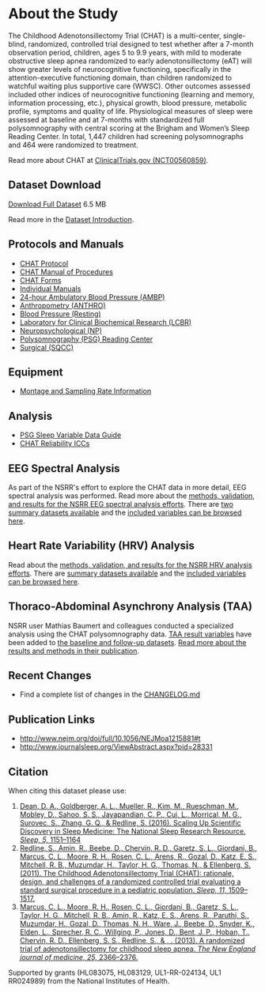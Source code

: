# About the Study

The Childhood Adenotonsillectomy Trial (CHAT) is a multi-center, single-blind, randomized, controlled trial designed to test whether after a 7-month observation period, children, ages 5 to 9.9 years,  with mild to moderate obstructive sleep apnea randomized to early adenotonsillectomy (eAT) will show greater levels of neurocognitive functioning, specifically in the attention-executive functioning domain, than children randomized to watchful waiting plus supportive care (WWSC). Other outcomes assessed included other indices of neurocognitive functioning (learning and memory, information processing, etc.), physical growth, blood pressure, metabolic profile, symptoms and quality of life. Physiological measures of sleep were assessed at baseline and at 7-months with standardized full polysomnography with central scoring at the Brigham and Women’s Sleep Reading Center. In total, 1,447 children had screening polysomnographs and 464 were randomized to treatment.

Read more about CHAT at [ClinicalTrials.gov (NCT00560859)](http://clinicaltrials.gov/show/NCT00560859).

## Dataset Download

<a href=":files_path:/datasets" class="btn btn-success btn-lg">Download Full Dataset</a> 6.5 MB

Read more in the [Dataset Introduction](:pages_path:/dataset-introduction.md).

## Protocols and Manuals

- [CHAT Protocol](:files_path:/documentation?f=CHAT_Protocol.pdf)
- [CHAT Manual of Procedures](:files_path:/documentation?f=CHAT_Manual_of_Procedures.pdf)
- [CHAT Forms](:files_path:/forms)
- [Individual Manuals](:pages_path:/manuals/manuals-toc.md)
- [24-hour Ambulatory Blood Pressure (AMBP)](:pages_path:/manuals/ambulatory-blood-pressure/1-00-ambp-toc.md)
- [Anthropometry (ANTHRO)](:pages_path:/manuals/anthropometry/2-00-anthro-toc.md)
- [Blood Pressure (Resting)](:pages_path:/manuals/resting-blood-pressure/3-00-resting-toc.md)
- [Laboratory for Clinical Biochemical Research (LCBR)](:pages_path:/manuals/laboratory-for-clinical-biomedical-research/4-00-lcbr-toc.md)
- [Neuropsychological (NP)](:pages_path:/manuals/neuropsychology/5-00-neuropsychology-toc.md)
- [Polysomnography (PSG) Reading Center](:pages_path:/manuals/polysomnography-reading-center/6-00-mop-toc.md)
- [Surgical (SQCC)](:pages_path:/manuals/surgical-quality-control-core/7-00-sqcc-toc.md)

## Equipment
- [Montage and Sampling Rate Information](:pages_path:/equipment/montage-and-sampling-rate-information.md)

## Analysis

- [PSG Sleep Variable Data Guide](:pages_path:/psg-data-guide/3-00-psg-data-guide-toc.md)
- [CHAT Reliability ICCs](:pages_path:/4-reliability-chat.md)

## EEG Spectral Analysis

As part of the NSRR's effort to explore the CHAT data in more detail, EEG spectral analysis was performed. Read more about the [methods, validation, and results for the NSRR EEG spectral analysis efforts](:pages_path:/eeg-spectral-analysis.md). There are [two summary datasets available](:files_path:/datasets/eeg-spectral-analysis) and the [included variables can be browsed here](https://www.sleepdata.org/datasets/chat/variables?folder=Spectral+Analysis).

## Heart Rate Variability (HRV) Analysis

Read about the [methods, validation, and results for the NSRR HRV analysis efforts](:pages_path:/hrv-analysis.md). There are [summary datasets available](:files_path:/datasets/hrv-analysis) and the [included variables can be browsed here](https://www.sleepdata.org/datasets/chat/variables?folder=HRV+Analysis).

## Thoraco-Abdominal Asynchrony Analysis (TAA)

NSRR user Mathias Baumert and colleagues conducted a specialized analysis using the CHAT polysomnography data. [TAA result variables](https://sleepdata.org/datasets/chat/variables?utf8=✓&folder=Sleep%2FThoraco-abdominal+Asynchrony) have been added to [the baseline and follow-up datasets](:files_path:/datasets). [Read more about the results and methods in their publication](http://erj.ersjournals.com/content/early/2016/11/03/13993003.01177-2016).

## Recent Changes

- Find a complete list of changes in the [CHANGELOG.md](:pages_path:/CHANGELOG.md)

## Publication Links

- http://www.nejm.org/doi/full/10.1056/NEJMoa1215881#t
- http://www.journalsleep.org/ViewAbstract.aspx?pid=28331

## Citation

When citing this dataset please use:

1. [Dean, D. A., Goldberger, A. L., Mueller, R., Kim, M., Rueschman, M., Mobley, D., Sahoo, S. S., Jayapandian, C. P., Cui, L., Morrical, M. G., Surovec, S., Zhang, G. Q., & Redline, S. (2016). Scaling Up Scientific Discovery in Sleep Medicine: The National Sleep Research Resource. *Sleep, 5,* 1151–1164](http://www.ncbi.nlm.nih.gov/pubmed/27070134)
2. [Redline, S., Amin, R., Beebe, D., Chervin, R. D., Garetz, S. L., Giordani, B., Marcus, C. L., Moore, R. H., Rosen, C. L., Arens, R., Gozal, D., Katz, E. S., Mitchell, R. B., Muzumdar, H., Taylor, H. G., Thomas, N., & Ellenberg, S. (2011). The Childhood Adenotonsillectomy Trial (CHAT): rationale, design, and challenges of a randomized controlled trial evaluating a standard surgical procedure in a pediatric population. *Sleep, 11,* 1509–1517.](http://www.ncbi.nlm.nih.gov/pubmed/22043122)
3. [Marcus, C. L., Moore, R. H., Rosen, C. L., Giordani, B., Garetz, S. L., Taylor, H. G., Mitchell, R. B., Amin, R., Katz, E. S., Arens, R., Paruthi, S., Muzumdar, H., Gozal, D., Thomas, N. H., Ware, J., Beebe, D., Snyder, K., Elden, L., Sprecher, R. C., Willging, P., Jones, D., Bent, J. P., Hoban, T., Chervin, R. D., Ellenberg, S. S., Redline, S., & , . (2013). A randomized trial of adenotonsillectomy for childhood sleep apnea. *The New England journal of medicine, 25,* 2366–2376.](http://www.ncbi.nlm.nih.gov/pubmed/23692173)

Supported by grants (HL083075, HL083129, UL1-RR-024134, UL1 RR024989) from the National Institutes of Health.
